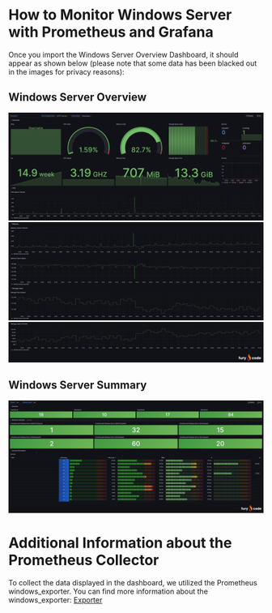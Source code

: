 # How to Monitor Windows Server with Prometheus and Grafana
Once you import the Windows Server Overview Dashboard, it should appear as shown below (please note that some data has been blacked out in the images for privacy reasons):
## Windows Server Overview
![Dashboard](/windows/pictures/WindowsServerOverview1.png)
![Dashboard](/windows/pictures/WindowsServerOverview2.png)
![Dashboard](/windows/pictures/WindowsServerOverview3.png)

## Windows Server Summary
![Dashboard](/windows/pictures/WindowsServerSummary1.png)

# Additional Information about the Prometheus Collector
To collect the data displayed in the dashboard, we utilized the Prometheus windows_exporter. You can find more information about the windows_exporter: [Exporter](https://github.com/prometheus-community/windows_exporter)
